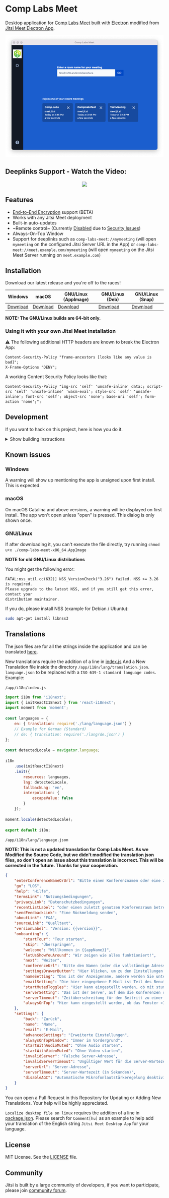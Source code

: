 # Comp Labs Meet

Desktop application for [Comp Labs Meet] built with [Electron] modified from [Jitsi Meet Electron App].

![](/assets/screenshot-macos.png)

## Deeplinks Support - Watch the Video:


<div align=center><a href="https://www.youtube.com/watch?v=3PPVo2Ltm1E"><img align=center src="https://img.youtube.com/vi/3PPVo2Ltm1E/0.jpg"></a></div>

## Features

- [End-to-End Encryption](https://jitsi.org/blog/e2ee/) support (BETA)
- Works with any Jitsi Meet deployment
- Built-in auto-updates
- ~Remote control~ (Currently [Disabled](https://github.com/jitsi/jitsi-meet-electron/issues/483) due to [Security Issues](https://github.com/jitsi/security-advisories/blob/master/advisories/JSA-2020-0001.md))
- Always-On-Top Window
- Support for deeplinks such as `comp-labs-meet://mymeeting` (will open `mymeeting` on the configured Jitsi Server URL in the App) or `comp-labs-meet://meet.example.com/mymeeting` (will open `mymeeting` on the Jitsi Meet Server running on `meet.example.com`)

## Installation

Download our latest release and you're off to the races!

| Windows | macOS | GNU/Linux (AppImage) | GNU/Linux (Deb) | GNU/Linux (Snap) |
| -- | -- | -- | -- | -- |
| [Download](https://github.com/comp-labs/comp-labs-meet/releases/latest/download/comp-labs-meet.exe) | [Download](https://github.com/comp-labs/comp-labs-meet/releases/latest/download/comp-labs-meet.dmg) | [Download](https://github.com/comp-labs/comp-labs-meet/releases/latest/download/comp-labs-meet-x86_64.AppImage) | [Download](https://github.com/comp-labs/comp-labs-meet/releases/latest/download/comp-labs-meet-amd64.deb) | [Download](https://github.com/comp-labs/comp-labs-meet/releases/latest/download/comp-labs-meet.snap) |

**NOTE: The GNU/Linux builds are 64-bit only.**

<!-- ## Installation from Native App Stores

Windows             |  macOS             |  Linux
:------------------:|:------------------:|:-------------:
<a href="https://d2q0s6dlkh7kge.cloudfront.net/html/platform404.html"><img src="https://user-images.githubusercontent.com/86196753/144703138-6dc9f792-429c-4bfc-9318-37bb6fea628a.png" width="216" height="78"></a>  |  [![MAS](https://user-images.githubusercontent.com/86196753/144703193-4547d9d3-bc96-4cf3-a82f-00a0b26f3358.png)](https://d2q0s6dlkh7kge.cloudfront.net/html/platform404.html)  |  [![LSS](https://user-images.githubusercontent.com/86196753/144703091-f425d98c-27ae-4ec2-922b-bc96413c9b8b.png)](https://d2q0s6dlkh7kge.cloudfront.net/html/platform404.html) -->

<!-- **Not yet available on all the App Stores** -->

### Using it with your own Jitsi Meet installation

:warning: The following additional HTTP headers are known to break the Electron App:

```
Content-Security-Policy "frame-ancestors [looks like any value is bad]";
X-Frame-Options "DENY";
```
A working Content Security Policy looks like that:
```
Content-Security-Policy "img-src 'self' 'unsafe-inline' data:; script-src 'self' 'unsafe-inline' 'wasm-eval'; style-src 'self' 'unsafe-inline'; font-src 'self'; object-src 'none'; base-uri 'self'; form-action 'none';";
```

## Development

If you want to hack on this project, here is how you do it.

<details><summary>Show building instructions</summary>

#### Installing dependencies

Install Node.js 16 first (or if you use [nvm](https://github.com/nvm-sh/nvm), switch to Node.js 16 by running `nvm use`).

<details><summary>Extra dependencies for Windows</summary>

```bash
npm install --global --production windows-build-tools
```
</details>

<details><summary>Extra dependencies for GNU/Linux</summary>

X11, PNG and zlib development packages are necessary. On Debian-like systems then can be installed as follows:

```bash
sudo apt install libx11-dev zlib1g-dev libpng-dev libxtst-dev
```
</details>

Install all required packages:

```bash
npm install
```

#### Starting in development mode

```bash
npm start
```

The debugger tools are available when running in dev mode and can be activated with keyboard shortcuts as defined here https://github.com/sindresorhus/electron-debug#features.

It can also be displayed automatically from the `SHOW_DEV_TOOLS` environment variable such as:

```bash
SHOW_DEV_TOOLS=true npm start
```

or from the application `--show-dev-tools` command line flag.

#### Building the production distribution

```bash
npm run dist
```

#### Working with jitsi-meet-electron-sdk

[jitsi-meet-electron-sdk] is a helper package which implements many features
such as remote control and the always-on-top window. If new features are to be
added / tested, running with a local version of these utils is very handy, here
is how to do that.

By default the @jitsi/electron-sdk is build from npm. The default dependency path in package.json is:

```json
"@jitsi/electron-sdk": "^3.0.0"
```

To work with local copy you must change the path to:

```json
"@jitsi/electron-sdk": "file:///Users/name/jitsi-meet-electron-sdk-copy",
```

To build the project you must force it to take the sources as `npm update` will
not do it.

```bash
npm install @jitsi/electron-sdk --force
```

NOTE: Also check the [jitsi-meet-electron-sdk README] to see how to configure
your environment.

#### Publishing

1. Create release branch: `git checkout -b release-1-2-3`, replacing 1-2-3 with the desired release version
2. Increment the version: `npm version patch`, replacing `patch` with `minor` or `major` as required
3. Push release branch to github: `git push -u origin release-1-2-3`
4. Create PR: `gh pr create`
5. Once PR is reviewed and ready to merge, create draft Github release: `gh release create v1.2.3 --draft --title 1.2.3`, replacing v1.2.3 and 1.2.3 with the desired release version
6. Merge PR
7. Github action will build binaries and attach to the draft release
8. Test binaries from draft release
9. If all tests are fine, publish draft release

</details>


## Known issues

### Windows

A warning will show up mentioning the app is unsigned upon first install. This is expected.

### macOS

On macOS Catalina and above versions, a warning will be displayed on first install. The app won't open unless "open" is pressed. This dialog is only shown once.

### GNU/Linux

If after downloading it, you can't execute the file directly, try running `chmod u+x ./comp-labs-meet-x86_64.AppImage`

**NOTE for old GNU/Linux distributions**

You might get the following error:

```
FATAL:nss_util.cc(632)] NSS_VersionCheck("3.26") failed. NSS >= 3.26 is required.
Please upgrade to the latest NSS, and if you still get this error, contact your
distribution maintainer.
```

If you do, please install NSS (example for Debian / Ubuntu):

```bash
sudo apt-get install libnss3
```

## Translations

The json files are for all the strings inside the application and can be translated [here](/app/i18n/lang).

New translations require the addition of a line in [index.js](/app/i18n/index.js) And a New Translation file inside the directory `/app/i18n/lang/translation.json`. `language.json` to be replaced with a `ISO 639-1 standard language codes`. Example:

`/app/i18n/index.js`

```javascript
import i18n from 'i18next';
import { initReactI18next } from 'react-i18next';
import moment from 'moment';

const languages = {
    en: { translation: require('./lang/language.json') }
    // Example for German (Standard)
    // de: { translation: require('./lang/de.json') }
};

const detectedLocale = navigator.language;

i18n
    .use(initReactI18next)
    .init({
        resources: languages,
        lng: detectedLocale,
        fallbackLng: 'en',
        interpolation: {
            escapeValue: false
        }
    });

moment.locale(detectedLocale);

export default i18n;
```
`/app/i18n/lang/language.json`

**NOTE: This is not a updated translation for Comp Labs Meet. As we Modified the Source Code, but we didn't modified the translation json files, so don't open an issue about this translation is incorrect. This will be corrected in the future. Thanks for your cooperation.**

```json
{
	"enterConferenceNameOrUrl": "Bitte einen Konferenznamen oder eine Jitsi-Adresse eingeben",
	"go": "LOS",
	"help": "Hilfe",
	"termsLink": "Nutzungsbedingungen",
	"privacyLink": "Datenschutzbedingungen",
	"recentListLabel": "oder einen zuletzt genutzen Konferenzraum betreten",
	"sendFeedbackLink": "Eine Rückmeldung senden",
	"aboutLink": "F&A",
	"sourceLink": "Quelltext",
	"versionLabel": "Version: {{version}}",
	"onboarding": {
		"startTour": "Tour starten",
		"skip": "Überspringen",
		"welcome": "Willkommen in {{appName}}",
		"letUsShowYouAround": "Wir zeigen wie alles funktioniert!",
		"next": "Weiter",
		"conferenceUrl": "Bitte den Namen (oder die vollständige Adresse) des Raumes eingeben, dem beigetreten werden soll. Es kann ein Name ausgedacht werden, diesen bitte anderen mitteilen, damit sie denselben Namen eingeben.",
		"settingsDrawerButton": "Hier klicken, um zu den Einstellungen zu gelangen.",
		"nameSetting": "Das ist der Anzeigename, andere werden Sie unter diesem Namen sehen.",
		"emailSetting": "Die hier eingegebene E-Mail ist Teil des Benutzerprofils.",
		"startMutedToggles": "Hier kann eingestellt werden, ob mit stummgeschaltetem Audio oder Video gestartet wird. Das wird auf alle Konferenzen angewendet.",
		"serverSetting": "Das ist der Server, auf dem die Konferenzen stattfinden werden. Es kann ein eigener verwendet werden, muss aber nicht!",
		"serverTimeout": "Zeitüberschreitung für den Beitritt zu einer Konferenz. Wenn nicht rechtzeitig beigetreten wurde, wird die Konferenz abgebrochen.",
		"alwaysOnTop": "Hier kann eingestellt werden, ob das Fenster »Immer im Vordergrund« aktiviert wird. Dieses wird angezeigt, wenn das Hauptfenster den Fokus verliert. Das wird bei allen Konferenzen angewendet."
	},
	"settings": {
		"back": "Zurück",
		"name": "Name",
		"email": "E-Mail",
		"advancedSettings": "Erweiterte Einstellungen",
		"alwaysOnTopWindow": "Immer im Vordergrund",
		"startWithAudioMuted": "Ohne Audio starten",
		"startWithVideoMuted": "Ohne Video starten",
		"invalidServer": "Falsche Server-Adresse",
		"invalidServerTimeout": "Ungültiger Wert für die Server-Wartezeit",
		"serverUrl": "Server-Adresse",
		"serverTimeout": "Server-Wartezeit (in Sekunden)",
		"disableAGC": "Automatische Mikrofonlautstärkeregelung deaktivieren"
	}
}
```

You can open a Pull Request in this Repository for Updating or Adding New Translations. Your help will be highly appreciated.

`Localize desktop file on linux` requires the addition of a line in [package.json](/package.json).
Please search for `Comment[hu]` as an example to help add your translation of the English string `Jitsi Meet Desktop App` for your language.

## License

MIT License. See the [LICENSE] file.

## Community

Jitsi is built by a large community of developers, if you want to participate,
please join [community forum].

[Comp Labs Meet]: https://github.com/comp-labs/comp-labs-meet
[Electron]: https://electronjs.org/
[latest release]: https://github.com/comp-labs-meet/releases/latest
[jitsi-meet-electron-sdk]: https://github.com/jitsi/jitsi-meet-electron-sdk
[jitsi-meet-electron-sdk README]: https://github.com/jitsi/jitsi-meet-electron-sdk/blob/master/README.md
[Jitsi Meet Electron App]: https://github.com/jitsi/jitsi-meet-electron
[community forum]: https://community.jitsi.org/
[LICENSE]: LICENSE
